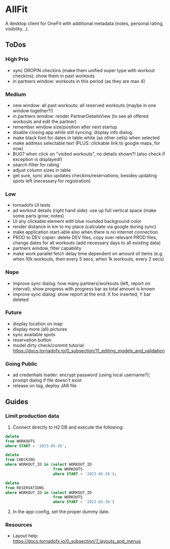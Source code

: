 # AllFit

A desktop client for OneFit with additional metadata (notes, personal rating, visibility...).

## ToDos

### High Prio

* sync DROPIN checkins (make them unified super type with workout checkins); show them in past workouts
* in partners window: workouts in this period (as they are max 4)

### Medium

* new window: all past workouts; all reserved workouts (maybe in one window together?!)
* in partners window: render PartnerDetailsView (to see all offered workouts and edit the partner)
* remember window size/position after next startup
* disable closing app while still syncing. display info dialog.
* make black font for dates in table white (as other cells) when selected
* make address selectable text (PLUS: clickable link to google maps, for now)
* BUG? when click on "visited workouts", no details shown?! (also check if exception is displayed!)
* search-filter for rating
* adjust column sizes in table
* get sure, sync also updates checkins/reservations; besides updating spots left (necessary for registration)

### Low

* tornadofx UI tests
* ad workout details (right hand side): use up full vertical space (make some parts grow; notes)
* UI any clickable element with blue rounded background color
* render distance in km to my place (calculate via google during sync)
* make application start-able also when there is no internet connection
* PROD to DEV copier: delete DEV files, copy over relevant PROD files, change dates for all workouts (add necessary days to all existing data)
* partners window, filter capability
* make work parallel fetch delay time dependent on amount of items (e.g. when 10k workouts, then every 5 secs, when 1k workouts, every 2 secs)

### Nope

* improve sync dialog: how many partners/workouts (left, report on interval); show progress with progress bar as total amount is known
* improve sync dialog: show report at the end: X foo inserted, Y bar deleted

### Future

* display location on map
* display more (all) pictures
* sync available spots
* reservation button
* model dirty check/commit tutorial: https://docs.tornadofx.io/0_subsection/11_editing_models_and_validation

### Going Public

* ad credentials loader: encrypt password (using local username?); prompt dialog if file doesn't exist
* release on tag, deploy JAR file

## Guides

### Limit production data

1. Connect directly to H2 DB and execute the following:

```sql
delete
from WORKOUTS
where START < '2023-05-26';

delete
from CHECKINS
where WORKOUT_ID in (select WORKOUT_ID
                     from WORKOUTS
                     where START < '2023-05-26');

delete
from RESERVATIONS
where WORKOUT_ID in (select WORKOUT_ID
                     from WORKOUTS
                     where START < '2023-05-26')
```

2. In the app-config, set the proper dummy date.

### Resources

* Layout help: https://docs.tornadofx.io/0_subsection/7_layouts_and_menus